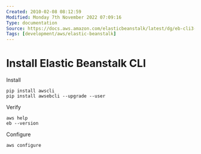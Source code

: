 ```yaml
---
Created: 2010-02-08 08:12:59
Modified: Monday 7th November 2022 07:09:16
Type: documentation
Source: https://docs.aws.amazon.com/elasticbeanstalk/latest/dg/eb-cli3-install-advanced.html
Tags: [development/aws/elastic-beanstalk]
---
```


# Install Elastic Beanstalk CLI

Install

```
pip install awscli
pip install awsebcli --upgrade --user
```

Verify

```
aws help
eb --version
```

Configure

```
aws configure
```
